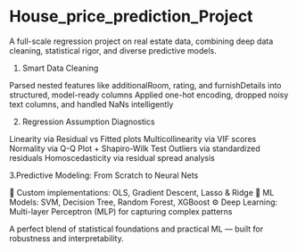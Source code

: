 # House_price_prediction_Project

A full-scale regression project on real estate data, combining deep data cleaning, statistical rigor, and diverse predictive models.

1. Smart Data Cleaning

Parsed nested features like additionalRoom, rating, and furnishDetails into structured, model-ready columns
Applied one-hot encoding, dropped noisy text columns, and handled NaNs intelligently

2. Regression Assumption Diagnostics
   
Linearity via Residual vs Fitted plots
Multicollinearity via VIF scores
Normality via Q-Q Plot + Shapiro-Wilk Test
Outliers via standardized residuals
Homoscedasticity via residual spread analysis

3.Predictive Modeling: From Scratch to Neural Nets
   
📐 Custom implementations: OLS, Gradient Descent, Lasso & Ridge
🧠 ML Models: SVM, Decision Tree, Random Forest, XGBoost
⚙️ Deep Learning: Multi-layer Perceptron (MLP) for capturing complex patterns

A perfect blend of statistical foundations and practical ML — built for robustness and interpretability.

